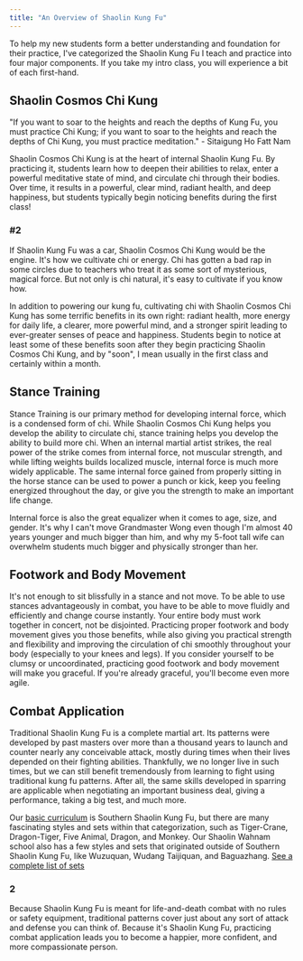 ```yaml
---
title: "An Overview of Shaolin Kung Fu"
---
```


To help my new students form a better understanding and foundation for their practice, I've categorized the Shaolin Kung Fu I teach and practice into four major components. If you take my intro class, you will experience a bit of each first-hand.

## Shaolin Cosmos Chi Kung ##
"If you want to soar to the heights and reach the depths of Kung Fu, you must practice Chi Kung; if you want to soar to the heights and reach the depths of Chi Kung, you must practice meditation." - Sitaigung Ho Fatt Nam

Shaolin Cosmos Chi Kung is at the heart of internal Shaolin Kung Fu. By practicing it, students learn how to deepen their abilities to relax, enter a powerful meditative state of mind, and circulate chi through their bodies. Over time, it results in a powerful, clear mind, radiant health, and deep happiness, but students typically begin noticing benefits during the first class!

### #2 ###

If Shaolin Kung Fu was a car, Shaolin Cosmos Chi Kung would be the engine. It's how we cultivate chi or energy. Chi has gotten a bad rap in some circles due to teachers who treat it as some sort of mysterious, magical force. But not only is chi natural, it's easy to cultivate if you know how.

In addition to powering our kung fu, cultivating chi with Shaolin Cosmos Chi Kung has some terrific benefits in its own right: radiant health, more energy for daily life, a clearer, more powerful mind, and a stronger spirit leading to ever-greater senses of peace and happiness. Students begin to notice at least some of these benefits soon after they begin practicing Shaolin Cosmos Chi Kung, and by "soon", I mean usually in the first class and certainly within a month.

## Stance Training ##
Stance Training is our primary method for developing internal force, which is a condensed form of chi. While Shaolin Cosmos Chi Kung helps you develop the ability to circulate chi, stance training helps you develop the ability to build more chi. When an internal martial artist strikes, the real power of the strike comes from internal force, not muscular strength, and while lifting weights builds localized muscle, internal force is much more widely applicable. The same internal force gained from properly sitting in the horse stance can be used to power a punch or kick, keep you feeling energized throughout the day, or give you the strength to make an important life change.

Internal force is also the great equalizer when it comes to age, size, and gender. It's why I can't move Grandmaster Wong even though I'm almost 40 years younger and much bigger than him, and why my 5-foot tall wife can overwhelm students much bigger and physically stronger than her.

## Footwork and Body Movement ##
It's not enough to sit blissfully in a stance and not move. To be able to use stances advantageously in combat, you have to be able to move fluidly and efficiently and change course instantly. Your entire body must work together in concert, not be disjointed. Practicing proper footwork and body movement gives you those benefits, while also giving you practical strength and flexibility and improving the circulation of chi smoothly throughout your body (especially to your knees and legs). If you consider yourself to be clumsy or uncoordinated, practicing good footwork and body movement will make you graceful. If you're already graceful, you'll become even more agile.

## Combat Application ##
Traditional Shaolin Kung Fu is a complete martial art. Its patterns were developed by past masters over more than a thousand years to launch and counter nearly any conceivable attack, mostly during times when their lives depended on their fighting abilities. Thankfully, we no longer live in such times, but we can still benefit tremendously from learning to fight using traditional kung fu patterns. After all, the same skills developed in sparring are applicable when negotiating an important business deal, giving a performance, taking a big test, and much more.

Our [basic curriculum](/curriculum) is Southern Shaolin Kung Fu, but there are many fascinating styles and sets within that categorization, such as Tiger-Crane, Dragon-Tiger, Five Animal, Dragon, and Monkey. Our Shaolin Wahnam school also has a few styles and sets that originated outside of Southern Shaolin Kung Fu, like Wuzuquan, Wudang Taijiquan, and Baguazhang. [See a complete list of sets](/set-list)

### 2 ###

Because Shaolin Kung Fu is meant for life-and-death combat with no rules or safety equipment, traditional patterns cover just about any sort of attack and defense you can think of. Because it's Shaolin Kung Fu, practicing combat application leads you to become a happier, more confident, and more compassionate person.
